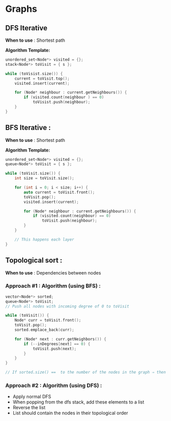 # Graphs
## DFS Iterative
**When to use** : Shortest path

**Algorithm Template:**
```cpp
unordered_set<Node*> visited = {};
stack<Node*> toVisit = { s };

while (toVisist.size()) {
    current = toVisit.top();
    visited.insert(current);

    for (Node* neighbour : current.getNeighbours()) {
        if (visited.count(neighbour ) == 0)
            toVisist.push(neighbour);
    }
}
```

## BFS Iterative : 
**When to use** : Shortest path

**Algorithm Template:**
```cpp
unordered_set<Node*> visited = {};
queue<Node*> toVisit = { s };

while (toVisit.size()) {
    int size = toVisit.size();

    for (int i = 0; i < size; i++) {
        auto current = toVisit.front();
        toVisit.pop();
        visited.insert(current);

        for (Node* neighbour : current.getNeighbours()) {
            if (visited.count(neighbour) == 0)
                toVisit.push(neighbour);
        }
    }

    // This happens each layer
}
```

## Topological sort : 
**When to use** : Dependencies between nodes

### Approach #1 : Algorithm (using BFS) :
```cpp
vector<Node*> sorted;
queue<Node*> toVisit;
// Push all nodes with incoming degree of 0 to toVisit

while (toVisit()) {
    Node* curr = toVisit.front();
    toVisit.pop();
    sorted.emplace_back(curr);

    for (Node* next : curr.getNeighbors()) {
        if (--inDegrees[next] == 0) {
            toVisit.push(next);
        }
    }
}

// If sorted.size() ==  to the number of the nodes in the graph ⇒ then there is no cycle
```

### Approach #2 : Algorithm (using DFS) :
- Apply normal DFS
- When popping from the dfs stack, add these elements to a list
- Reverse the list
- List should contain the nodes in their topological order
